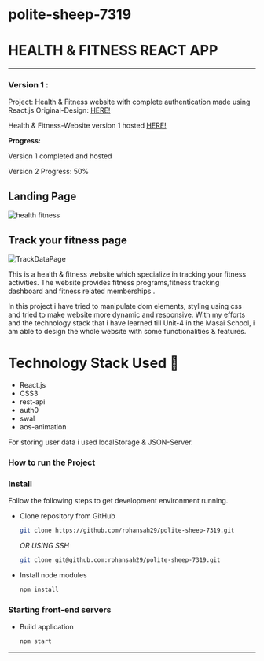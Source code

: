 # polite-sheep-7319
 
# HEALTH & FITNESS REACT APP
 
-----
### Version 1 : 
Project: Health & Fitness website with complete authentication made using React.js
Original-Design: [HERE!](https://www.behance.net/gallery/78953297/Health-Fitness-Mobile-App-UI-UX-Kit?tracking_source=search_projects%7Chealth+fitness)

Health & Fitness-Website version 1 hosted [HERE!](https://healthfitness1reactapp.netlify.app/)

**Progress:**

Version 1 completed and hosted

Version 2 Progress: 50%


## Landing Page
![health fitness](https://github.com/rohansah29/polite-sheep-7319/assets/119648587/548ca961-afd8-44c4-910a-5d0c73896b1b)

## Track your fitness page
![TrackDataPage](https://raw.githubusercontent.com/rohansah29/polite-sheep-7319/main/src/assets/img/TrackDataPage.png)

This is a health & fitness website which specialize in tracking your fitness activities. The website provides fitness programs,fitness tracking dashboard and fitness related memberships .

In this project i have tried to manipulate dom elements, styling using css and tried to make website more dynamic and responsive. With my efforts and the technology stack that i have learned till Unit-4 in the Masai School, i am able to design the whole website with some functionalities & features.


# Technology Stack Used 🌟
* React.js
* CSS3
* rest-api
* auth0
* swal
* aos-animation

For storing user data i used localStorage & JSON-Server.

### How to run the Project
### Install

Follow the following steps to get development environment running.

* Clone repository from GitHub

  ```bash
  git clone https://github.com/rohansah29/polite-sheep-7319.git
  ```

   _OR USING SSH_

  ```bash
  git clone git@github.com:rohansah29/polite-sheep-7319.git
  ```

* Install node modules

   ```bash
   npm install
   ```


### Starting front-end servers

* Build application

  ```bash
  npm start
  ```
---
